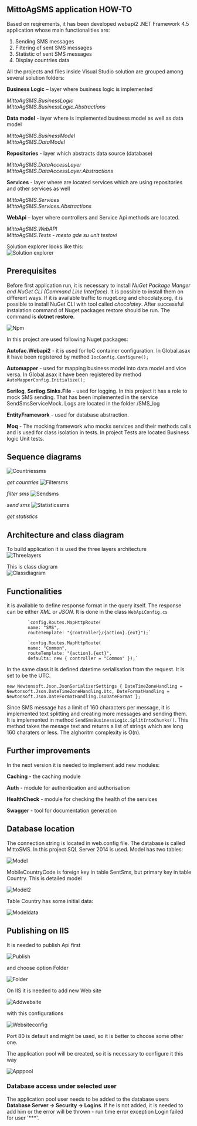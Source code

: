 ﻿## MittoAgSMS application HOW-TO

Based on reqirements, it has been developed webapi2 .NET Framework 4.5 application whose main functionalities are:
1. Sending SMS messages
2. Filtering of sent SMS messages
3. Statistic of sent SMS messages
4. Display countries data

All the projects and files inside Visual Studio solution are grouped among several solution folders:

**Business Logic** – layer where business logic is implemented

*MittoAgSMS.BusinessLogic*<br/>
*MittoAgSMS.BusinessLogic.Abstractions*

**Data model** - layer where is implemented business model as well as data model

*MittoAgSMS.BusinessModel*<br/>
*MittoAgSMS.DataModel*

**Repositories** - layer which abstracts data source (database)

*MittoAgSMS.DataAccessLayer*<br/>
*MittoAgSMS.DataAccessLayer.Abstractions*

**Services** - layer where are located services which are using repositories and other services as well

*MittoAgSMS.Services*<br/>
*MittoAgSMS.Services.Abstractions*

**WebApi** – layer where controllers and Service Api methods are located.

*MittoAgSMS.WebAPI*<br/>
*MittoAgSMS.Tests - mesto gde su unit testovi*

Solution explorer looks like this:<br/>
![Solution explorer](/MD_images/solution.png)

## Prerequisites

Before first application run, it is necessary to install *NuGet Package Manger and NuGet CLI (Command Line Interface)*. 
It is possible to install them on different ways. If it is available traffic to nuget.org and chocolaty.org, it is possible to install NuGet CLI
with tool called *chocolatey*. 
After successful instalation command of Nuget packages restore should be run. The command is **dotnet restore**.

![Npm](/MD_images/npm.png)

In this project are used following Nuget packages:

**Autofac.Webapi2** - it is used for IoC container configuration. In Global.asax it have been registered by method
 `IocConfig.Configure();`

**Automapper** - used for mapping business model into data model and vice versa. In Global.asax it have been registered by method `AutoMapperConfig.Initialize();`

**Serilog**, **Serilog.Sinks.File** - used for logging. In this project it has a role to mock SMS sending. That has been implemented in the service SendSmsServiceMock. 
Logs are located in the folder /SMS_log

**EntityFramework** - used for database abstraction.

**Moq** - The mocking framework who mocks services and their methods calls and is used for class isolation in tests. In project Tests are located Business logic Unit tests.

## Sequence diagrams

![Countriessms](/MD_images/countriessms.png)

*get countries*
![Filtersms](/MD_images/filtersms.png)

*filter sms*
![Sendsms](/MD_images/sendsms.png)

*send sms*
![Statisticssms](/MD_images/statisticssms.png)

*get statistics*

## Architecture and class diagram<br/>

To build application it is used the three layers architecture<br/>
![Threelayers](/MD_images/threelayers.png)

This is class diagram<br/>
![Classdiagram](/MD_images/classdiagram.png)

## Functionalities<br/>

it is available to define response format in the query itself. The response can be either *XML* or *JSON*. It is done in the class `WebApiConfig.cs`<br/>

            `config.Routes.MapHttpRoute(
            name: "SMS",
            routeTemplate: "{controller}/{action}.{ext}");`

            `config.Routes.MapHttpRoute(
            name: "Common",
            routeTemplate: "{action}.{ext}",
            defaults: new { controller = "Common" });`

In the same class it is defined datetime serialisation from the request. It is set to be the UTC.

`new Newtonsoft.Json.JsonSerializerSettings
{
    DateTimeZoneHandling = Newtonsoft.Json.DateTimeZoneHandling.Utc,
    DateFormatHandling = Newtonsoft.Json.DateFormatHandling.IsoDateFormat
};`

Since SMS message has a limit of 160 characters per message, it is implemented text splitting and creating more messages and sending them. It is implemented in method
`SendSmsBusinessLogic.SplitIntoChunks()`. This method takes the mesage text and returns a list of strings which are long 160 charaters or less. 
The alghoritm complexity is O(n).

## Further improvements<br/>
In the next version it is needed to implement add new modules:

**Caching** - the caching module

**Auth** - module for authentication and authorisation

**HealthCheck** - module for checking the health of the services

**Swagger** - tool for documentation generation


## Database location

The connection string is located in web.config file. The database is called MittoSMS. In this project SQL Server 2014 is used. Model has two tables:<br/>

![Model](/MD_images/model.png)

MobileCountryCode is foreign key in table SentSms, but primary key in table Country.
This is detailed model<br/>

![Model2](/MD_images/model2.png)

Table Country has some initial data:<br/>

![Modeldata](/MD_images/modeldata.png)

## Publishing on IIS

It is needed to publish Api first<br/>

![Publish](/MD_images/publish.png)

and choose option Folder

![Folder](/MD_images/folder.png)

On IIS it is needed to add new Web site

![Addwebsite](/MD_images/addwebsite.png)

with this configurations

![Websiteconfig](/MD_images/websiteconfig.png)

Port 80 is default and might be used, so it is better to choose some other one.

The application pool will be created, so it is necessary to configure it this way

![Apppool](/MD_images/apppool.png)

### Database access under selected user

The application pool user needs to be added to the database users **Database Server -> Security -> Logins**.
If he is not added, it is needed to add him or the error will be thrown - run time error exception Login failed for user '***'.







